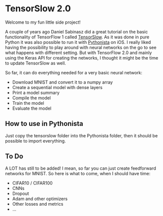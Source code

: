 # TensorSlow 2.0

Welcome to my fun little side project!

A couple of years ago Daniel Sabinasz did a great tutorial on the basic functionality of TensorFlow 1 called [TensorSlow](https://github.com/danielsabinasz/TensorSlow). As it was done in pure Python it was also possible to run it with [Pythonista](http://omz-software.com/pythonista/) on iOS. I really liked having the possibility to play around with neural networks on the go to see what happens with different setting. But with TensorFlow 2.0 and mainly using the Keras API for creating the networks, I thought it might be the time to update TensorSlow as well.

So far, it can do everything needed for a very basic neural network:
- Download MNIST and convert it to a numpy array
- Create a sequential model with dense layers
- Print a model summary
- Compile the model
- Train the model
- Evaluate the model

## How to use in Pythonista

Just copy the tensorslow folder into the Pythonista folder, then it should be possible to import everything.

## To Do

A LOT has still to be added! I mean, so far you can just create feedforward networks for MNIST. So here is what to come, when I should have time:
- CIFAR10 / CIFAR100
- CNNs
- Dropout
- Adam and other optimizers
- Other losses and metrics
- ...
